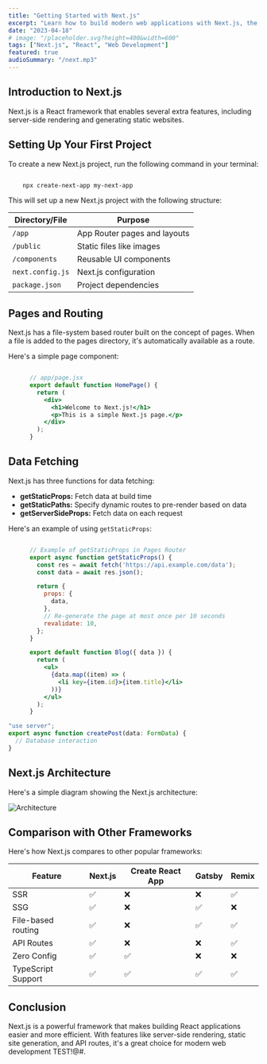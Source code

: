 ```yaml
---
title: "Getting Started with Next.js"
excerpt: "Learn how to build modern web applications with Next.js, the React framework for production."
date: "2023-04-18"
# image: "/placeholder.svg?height=400&width=600"
tags: ["Next.js", "React", "Web Development"]
featured: true
audioSummary: "/next.mp3"
---
```


## Introduction to Next.js

Next.js is a React framework that enables several extra features, including server-side rendering and generating static websites.

## Setting Up Your First Project

To create a new Next.js project, run the following command in your terminal:

```bash

    npx create-next-app my-next-app
```

This will set up a new Next.js project with the following structure:

| Directory/File | Purpose |
|----------------|---------|
| `/app` | App Router pages and layouts |
| `/public` | Static files like images |
| `/components` | Reusable UI components |
| `next.config.js` | Next.js configuration |
| `package.json` | Project dependencies |

## Pages and Routing

Next.js has a file-system based router built on the concept of pages. When a file is added to the pages directory, it's automatically available as a route.

Here's a simple page component:

```jsx

      // app/page.jsx
      export default function HomePage() {
        return (
          <div>
            <h1>Welcome to Next.js!</h1>
            <p>This is a simple Next.js page.</p>
          </div>
        );
      }
```

## Data Fetching

Next.js has three functions for data fetching:

- **getStaticProps:** Fetch data at build time
- **getStaticPaths:** Specify dynamic routes to pre-render based on data
- **getServerSideProps:** Fetch data on each request

Here's an example of using `getStaticProps`:

```jsx

      // Example of getStaticProps in Pages Router
      export async function getStaticProps() {
        const res = await fetch('https://api.example.com/data');
        const data = await res.json();

        return {
          props: {
            data,
          },
          // Re-generate the page at most once per 10 seconds
          revalidate: 10,
        };
      }

      export default function Blog({ data }) {
        return (
          <ul>
            {data.map((item) => (
              <li key={item.id}>{item.title}</li>
            ))}
          </ul>
        );
      }
```

```ts
"use server";  
export async function createPost(data: FormData) {  
  // Database interaction  
}  

```

## Next.js Architecture

Here's a simple diagram showing the Next.js architecture:

![Architecture](/next.svg)

## Comparison with Other Frameworks

Here's how Next.js compares to other popular frameworks:

| Feature | Next.js | Create React App | Gatsby | Remix |
|---------|---------|------------------|--------|-------|
| SSR | ✅ | ❌ | ❌ | ✅ |
| SSG | ✅ | ❌ | ✅ | ❌ |
| File-based routing | ✅ | ❌ | ✅ | ✅ |
| API Routes | ✅ | ❌ | ❌ | ✅ |
| Zero Config | ✅ | ✅ | ❌ | ❌ |
| TypeScript Support | ✅ | ✅ | ✅ | ✅ |

## Conclusion

Next.js is a powerful framework that makes building React applications easier and more efficient. With features like server-side rendering, static site generation, and API routes, it's a great choice for modern web development TEST!@#.

